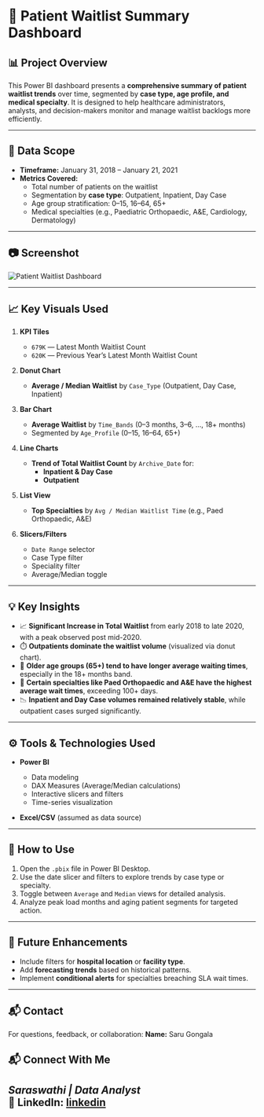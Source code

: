# 🏥 Patient Waitlist Summary Dashboard

## 📊 Project Overview

This Power BI dashboard presents a **comprehensive summary of patient waitlist trends** over time, segmented by **case type, age profile, and medical specialty**. It is designed to help healthcare administrators, analysts, and decision-makers monitor and manage waitlist backlogs more efficiently.

---

## 📁 Data Scope

- **Timeframe:** January 31, 2018 – January 21, 2021
- **Metrics Covered:**
  - Total number of patients on the waitlist
  - Segmentation by **case type**: Outpatient, Inpatient, Day Case
  - Age group stratification: 0–15, 16–64, 65+
  - Medical specialties (e.g., Paediatric Orthopaedic, A&E, Cardiology, Dermatology)

---
## 📷 Screenshot
![Patient Waitlist Dashboard](https://github.com/user-attachments/assets/336f3280-df16-4dc4-9e1f-daf5991be4ab)

---

## 📈 Key Visuals Used

1. **KPI Tiles**
   - `679K` — Latest Month Waitlist Count
   - `620K` — Previous Year’s Latest Month Waitlist Count

2. **Donut Chart**
   - **Average / Median Waitlist** by `Case_Type` (Outpatient, Day Case, Inpatient)

3. **Bar Chart**
   - **Average Waitlist** by `Time_Bands` (0–3 months, 3–6, ..., 18+ months)
   - Segmented by `Age_Profile` (0–15, 16–64, 65+)

4. **Line Charts**
   - **Trend of Total Waitlist Count** by `Archive_Date` for:
     - **Inpatient & Day Case**
     - **Outpatient**
  
5. **List View**
   - **Top Specialties** by `Avg / Median Waitlist Time` (e.g., Paed Orthopaedic, A&E)

6. **Slicers/Filters**
   - `Date Range` selector
   - Case Type filter
   - Speciality filter
   - Average/Median toggle

---

## 💡 Key Insights

- 📈 **Significant Increase in Total Waitlist** from early 2018 to late 2020, with a peak observed post mid-2020.
- ⏱️ **Outpatients dominate the waitlist volume** (visualized via donut chart).
- 👵 **Older age groups (65+) tend to have longer average waiting times**, especially in the 18+ months band.
- 🏥 **Certain specialties like Paed Orthopaedic and A&E have the highest average wait times**, exceeding 100+ days.
- 📉 **Inpatient and Day Case volumes remained relatively stable**, while outpatient cases surged significantly.

---

## ⚙️ Tools & Technologies Used

- **Power BI**
  - Data modeling
  - DAX Measures (Average/Median calculations)
  - Interactive slicers and filters
  - Time-series visualization

- **Excel/CSV** (assumed as data source)

---

## 🚀 How to Use

1. Open the `.pbix` file in Power BI Desktop.
2. Use the date slicer and filters to explore trends by case type or specialty.
3. Toggle between `Average` and `Median` views for detailed analysis.
4. Analyze peak load months and aging patient segments for targeted action.

---

## 📌 Future Enhancements

- Include filters for **hospital location** or **facility type**.
- Add **forecasting trends** based on historical patterns.
- Implement **conditional alerts** for specialties breaching SLA wait times.

---

## 📬 Contact

For questions, feedback, or collaboration:
**Name:** Saru Gongala  

## 📬 Connect With Me
*Saraswathi | Data Analyst*  
🔗 LinkedIn: [linkedin](https://www.linkedin.com/in/saraswathi-gongala-6249a9137/)
---

